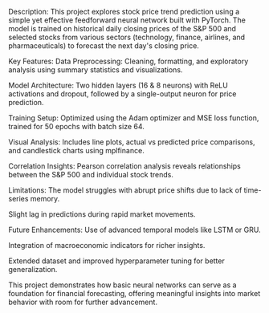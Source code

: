 Description:
This project explores stock price trend prediction using a simple yet effective feedforward neural network built with PyTorch. The model is trained on historical daily closing prices of the S&P 500 and selected stocks from various sectors (technology, finance, airlines, and pharmaceuticals) to forecast the next day's closing price.

Key Features:
Data Preprocessing: Cleaning, formatting, and exploratory analysis using summary statistics and visualizations.

Model Architecture: Two hidden layers (16 & 8 neurons) with ReLU activations and dropout, followed by a single-output neuron for price prediction.

Training Setup: Optimized using the Adam optimizer and MSE loss function, trained for 50 epochs with batch size 64.

Visual Analysis: Includes line plots, actual vs predicted price comparisons, and candlestick charts using mplfinance.

Correlation Insights: Pearson correlation analysis reveals relationships between the S&P 500 and individual stock trends.

Limitations:
The model struggles with abrupt price shifts due to lack of time-series memory.

Slight lag in predictions during rapid market movements.

Future Enhancements:
Use of advanced temporal models like LSTM or GRU.

Integration of macroeconomic indicators for richer insights.

Extended dataset and improved hyperparameter tuning for better generalization.

This project demonstrates how basic neural networks can serve as a foundation for financial forecasting, offering meaningful insights into market behavior with room for further advancement.

